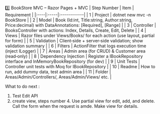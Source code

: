 3️⃣ BookStore MVC – Razor Pages + MVC
| Step Number | Item | Requirement |
|:----|:-----|:------------|
| 1 | Project | dotnet new mvc -n BookStore |
| 2 | Model |	Book (Id:int, Title:string, Author:string, Price:decimal) with DataAnnotations: [Required], [Range] |
| 3 | Controller |	BooksController with actions: Index, Details, Create, Edit, Delete |
| 4 | Views |	Razor files under Views/Books/ for each action (use layout, partial for form) |
| 5 | Validation |	Client‑side + server‑side validation; show validation summary |
| 6 | Filters |	ActionFilter that logs execution time (inject ILogger) |
| 7 | Areas |	Admin area (for CRUD) & Customer area (read‑only) |
| 8 | Dependency Injection |	Register a IBookRepository interface and InMemoryBookRepository (for dev) |
| 9 | Unit Tests |	Controller unit tests with Moq for IBookRepository |
| 10 | Readme |	How to run, add dummy data, test admin area |
| 11 | Folder |	Areas/Admin/Controllers/, Areas/Admin/Views/ etc. |



What to do next :
1. Test Edit API
3. create view, steps number 4. Use partial view for edit, add, and delete. Call the form when the request is amde. Make view for details.

